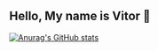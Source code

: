 ## Hello, My name is Vitor 👋

[![Anurag's GitHub stats](https://github-readme-stats.vercel.app/api?username=vitoremsb&show_icons=true&theme=synthwave)](https://github.com/vitoremsb/github-readme-stats&show_icons=true)
